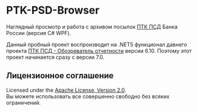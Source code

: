 # PTK-PSD-Browser

Наглядный просмотр и работа с архивом посылок [ПТК ПСД] Банка России (версия
C# WPF).

Данный пробный проект воспроизводит на .NET5 функционал давнего проекта [ПТК
ПСД - Обозреватель отчетности] версии 6.10.
Поэтому этот проект начинается сразу с версии 7.0.

## Лицензионное соглашение

Licensed under the [Apache License, Version 2.0].  
Вы можете использовать все совершенно свободно без всяких ограничений.

[Apache License, Version 2.0]: LICENSE

[ПТК ПСД]: http://ptkpsd.ru/
[ПТК ПСД - Обозреватель отчетности]: http://diev.github.io/PTK-PSD-Browser-hta
